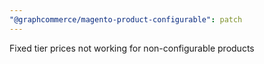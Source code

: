 ```yaml
---
"@graphcommerce/magento-product-configurable": patch
---
```


Fixed tier prices not working for non-configurable products
